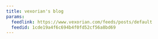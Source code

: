 ```yaml
---
title: vexorian's blog
params:
  feedlink: https://www.vexorian.com/feeds/posts/default
  feedid: 1cde19a4f6c694b4f0fd52cf56a8bd69
---
```

